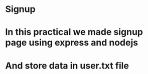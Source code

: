 # Signup

# In this practical we made signup page using express and nodejs 
# And store data in user.txt file 
